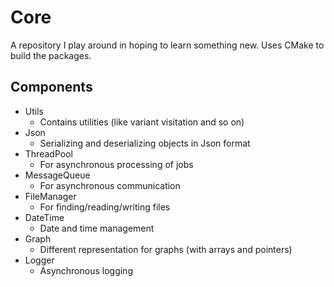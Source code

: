 # Core
A repository I play around in hoping to learn something new. Uses CMake to build the packages.

## Components
- Utils
   - Contains utilities (like variant visitation and so on)
- Json
   - Serializing and deserializing objects in Json format
- ThreadPool
   - For asynchronous processing of jobs
- MessageQueue
   - For asynchronous communication
- FileManager
   - For finding/reading/writing files
- DateTime
   - Date and time management
- Graph
   - Different representation for graphs (with arrays and pointers)
- Logger
   - Asynchronous logging

 
 
